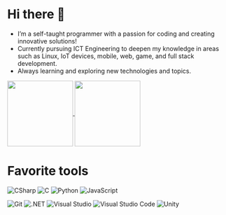 <h1>Hi there 👋</h1>

- I’m a self-taught programmer with a passion for coding and creating innovative solutions!
- Currently pursuing ICT Engineering to deepen my knowledge in areas such as Linux, IoT devices, mobile, web, game, and full stack development.
- Always learning and exploring new technologies and topics.

<a href="https://github.com/jokkeez">
  <img align="center" height="150rem" src="https://github-readme-stats.vercel.app/api/top-langs/?username=jokkeez&layout=compact&theme=transparent">
</a>
<a href="https://github.com/jokkeez">
  <img align="center" height="150rem" src="https://github-readme-stats.vercel.app/api?username=jokkeez&show_icons=true&theme=transparent">
</a>

<h1>Favorite tools</h1>

![CSharp](https://img.shields.io/badge/Csharp-512BD4?style=for-the-badge&logo=csharp&logoColor=white)
![C](https://img.shields.io/badge/C-A8B9CC?style=for-the-badge&logo=c&logoColor=white)
![Python](https://img.shields.io/badge/Python-14354C?style=for-the-badge&logo=python&logoColor=white)
![JavaScript](https://img.shields.io/badge/JavaScript-F7DF1E?style=for-the-badge&logo=javascript&logoColor=black)

![Git](https://img.shields.io/badge/git-F05032?style=for-the-badge&logo=git&logoColor=white)
![.NET](https://img.shields.io/badge/Dotnet-512BD4?style=for-the-badge&logo=dotnet&logoColor=white)
![Visual Studio](https://img.shields.io/badge/Visual_Studio-5C2D91?style=for-the-badge&logo=visual%20studio&logoColor=white)
![Visual Studio Code](https://img.shields.io/badge/Visual_Studio_Code-007ACC?style=for-the-badge&logo=visual%20studio%20code&logoColor=white)
![Unity](https://img.shields.io/badge/Unity-14354C?style=for-the-badge&logo=unity&logoColor=white)

